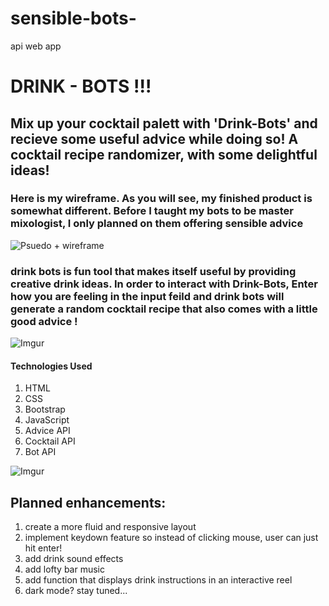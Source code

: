 # sensible-bots-
api web app




# DRINK - BOTS !!! #
## Mix up your cocktail palett with 'Drink-Bots' and recieve some useful advice while doing so! A cocktail recipe randomizer, with some delightful ideas! 

### Here is my wireframe. As you will see, my finished product is somewhat different. Before I taught my bots to be master mixologist, I only planned on them offering sensible advice

![Psuedo + wireframe](https://imgur.com/PaqAafW.png)

### drink bots is fun tool that makes itself useful by providing creative drink ideas. In order to interact with Drink-Bots, Enter how you are feeling in the input feild and drink bots will generate a random cocktail recipe that also comes with a little good advice ! 



![Imgur](https://imgur.com/ig1XJi0.png)










#### Technologies Used 
   1. HTML
   2. CSS
   3. Bootstrap
   4. JavaScript
   5. Advice API
   6. Cocktail API
   7. Bot API
   




![Imgur](https://imgur.com/ovF3VcE.png)

## Planned enhancements:
1. create a more fluid and responsive layout
2. implement keydown feature so instead of clicking mouse, user can just hit enter! 
3. add drink sound effects
4. add lofty bar music 
5. add function that displays drink instructions in an interactive reel 
6. dark mode? stay tuned... 













